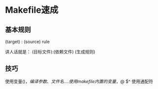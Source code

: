 # Makefile速成

## 基本规则

(target) : (source)
    rule

讲人话就是：
(目标文件):(依赖文件)
    (生成规则)


## 技巧

使用变量$()，编译参数、文件名....
使用makefile内置的变量，$@ $^
使用通配符




